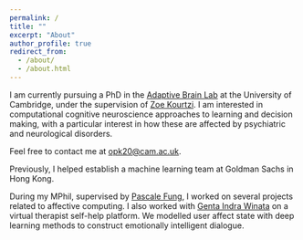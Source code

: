 ```yaml
---
permalink: /
title: ""
excerpt: "About"
author_profile: true
redirect_from: 
  - /about/
  - /about.html
---
```


I am currently pursuing a PhD in the [Adaptive Brain Lab](https://www.abg.psychol.cam.ac.uk/) at the University of Cambridge, under the supervision of [Zoe Kourtzi](https://www.psychol.cam.ac.uk/staff/professor-zoe-kourtzi). I am interested in computational cognitive neuroscience approaches to learning and decision making, with a particular interest in how these are affected by psychiatric and neurological disorders.

Feel free to contact me at <a href="mailto:opk20@cam.ac.uk">opk20@cam.ac.uk</a>.

Previously, I helped establish a machine learning team at Goldman Sachs in Hong Kong.

During my MPhil, supervised by [Pascale Fung](http://www.ee.ust.hk/~pascale/), I worked on several projects related to affective computing. I also worked with [Genta Indra Winata](https://gentaiscool.github.io/) on a virtual therapist self-help platform. We modelled user affect state with deep learning methods to construct emotionally intelligent dialogue.
